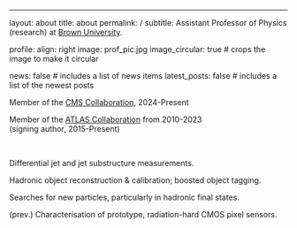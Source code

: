 ---
layout: about
title: about
permalink: /
subtitle: Assistant Professor of Physics (research) at <a href='https://www.brown.edu/academics/physics/'>Brown University</a>.

profile:
  align: right
  image: prof_pic.jpg
  image_circular: true # crops the image to make it circular

news: false  # includes a list of news items
latest_posts: false  # includes a list of the newest posts

<p>Member of the <a href="https://cms.cern/">CMS Collaboration</a>, 2024-Present</p>
<p>Member of the <a href="https://atlas.cern/">ATLAS Collaboration</a> from 2010-2023 <br> (signing author, 2015-Present)</p>
<br>
<p><i class="fas fa-microscope iconinstitution"></i> Differential jet and jet substructure measurements.</p>
<p><i class="fas fa-screwdriver-wrench iconinstitution"></i> Hadronic object reconstruction & calibration; boosted object tagging.</p>
<p><i class="fas fa-magnifying-glass iconinstitution"></i> Searches for new particles, particularly in hadronic final states.</p>
<p><i class="fas fa-microchip iconinstitution"></i>(prev.) Characterisation of prototype, radiation-hard CMOS pixel sensors.</p>
<br>
